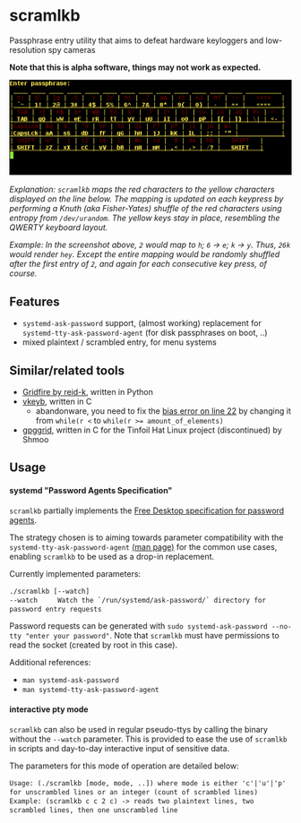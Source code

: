 scramlkb
========

Passphrase entry utility that aims to defeat hardware keyloggers and low-resolution spy cameras

**Note that this is alpha software, things may not work as expected.**

<img src="./screenshot.png">

_Explanation: `scramlkb` maps the red characters to the yellow characters displayed on the line below.
The mapping is updated on each keypress by performing a Knuth (aka Fisher-Yates) shuffle of the red characters using entropy from `/dev/urandom`.
The yellow keys stay in place, resembling the QWERTY keyboard layout._

_Example: In the screenshot above, `2` would map to `h`; `6` -> `e`; `k` -> `y`.
Thus, `26k` would render `hey`. Except the entire mapping would be randomly shuffled after the first entry of `2`, and again for each consecutive key press, of course._

## Features
* `systemd-ask-password` support, (almost working) replacement for `systemd-tty-ask-password-agent` (for disk passphrases on boot, ..)
* mixed plaintext / scrambled entry, for menu systems

## Similar/related tools
- [Gridfire by reid-k](https://github.com/reid-k/gridfire), written in Python
- [vkeyb](https://github.com/qnrq/vkeyb), written in C
  - abandonware, you need to fix the [bias error on line 22](https://github.com/qnrq/vkeyb/blob/master/vkeyb.c#L22) by changing it from `while(r <` to `while(r >= amount_of_elements)`
- [gpggrid](http://web.archive.org/web/20111009210604/http://tinfoilhat.shmoo.com/source/gpggrid.c), written in C for the Tinfoil Hat Linux project (discontinued) by Shmoo

## Usage

#### systemd "Password Agents Specification"

`scramlkb` partially implements the [Free Desktop specification for password agents](http://www.freedesktop.org/wiki/Software/systemd/PasswordAgents).

The strategy chosen is to aiming towards parameter compatibility with the `systemd-tty-ask-password-agent` [(man page)](http://www.freedesktop.org/software/systemd/man/systemd-tty-ask-password-agent.html) for the common use cases, enabling `scramlkb` to be used as a drop-in replacement.

Currently implemented parameters:
```
./scramlkb [--watch]
--watch     Watch the `/run/systemd/ask-password/` directory for password entry requests
```

Password requests can be generated with `sudo systemd-ask-password --no-tty "enter your password"`. Note that `scramlkb` must have permissions to read the socket (created by root in this case).

Additional references:
- `man systemd-ask-password`
- `man systemd-tty-ask-password-agent`

#### interactive pty mode

`scramlkb` can also be used in regular pseudo-ttys by calling the binary without the `--watch` parameter. This is provided to ease the use of `scramlkb` in scripts and day-to-day interactive input of sensitive data.

The parameters for this mode of operation are detailed below:

```
Usage: (./scramlkb [mode, mode, ..]) where mode is either 'c'|'u'|'p' for unscrambled lines or an integer (count of scrambled lines)
Example: (scramlkb c c 2 c) -> reads two plaintext lines, two scrambled lines, then one unscrambled line
```


